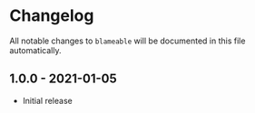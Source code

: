 # Changelog

All notable changes to `blameable` will be documented in this file automatically.

## 1.0.0 - 2021-01-05

- Initial release
